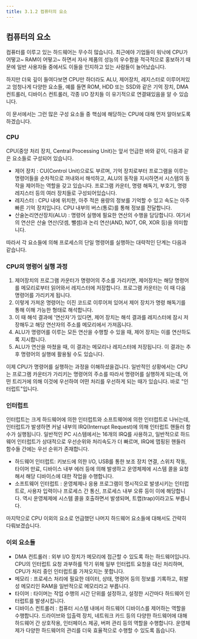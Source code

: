 ```yaml
---
title: 3.1.2 컴퓨터의 요소
---
```


## 컴퓨터의 요소

컴퓨터를 이루고 있는 하드웨어는 무수히 많습니다. 최근에야 기업들이 워낙에 CPU가 어떻고~ RAM이 어떻고~ 하면서 자사 제품의 성능의 우수함을 적극적으로 홍보하기 때문에 일반 사용자들 중에서도 이들을 인지하고 있는 사람들이 늘어났습니다.

하지만 더욱 깊이 들여다보면 CPU만 하더라도 ALU, 제어장치, 레지스터로 이루어져있고 엄청나게 다양한 요소들, 예를 들면 ROM, HDD 또는 SSD와 같은 기억 장치, DMA 컨트롤러, 디바이스 컨트롤러, 각종 I/O 장치들 이 유기적으로 연결돼있음을 알 수 있습니다.

이 문서에서는 그런 많은 구성 요소들 중 핵심에 해당하는 CPU에 대해 먼저 알아보도록 하겠습니다.

### CPU

CPU(중앙 처리 장치, Central Processing Unit)는 앞서 언급한 바와 같이, 다음과 같은 요소들로 구성되어 있습니다.

- 제어 장치 : CU(Control Unit)으로도 부르며, 기억 장치로부터 프로그램을 이루는 명령어들을 순차적으로 꺼내와서 해석하고, ALU의 동작을 지시하면서 시스템의 동작을 제어하는 역할을 갖고 있습니다. 프로그램 카운터, 명령 해독기, 부호기, 명령 레지스터 등의 여러 장치들로 구성되어있습니다.
- 레지스터 : CPU 내에 위치한, 아주 적은 용량의 정보를 기억할 수 있고 속도는 아주 빠른 기억 장치입니다. CPU 내부의 버스(통로)를 통해 정보를 전달합니다.
- 산술논리연산장치(ALU) : 명령어 실행에 필요한 연산의 수행을 담당합니다. 여기서의 연산은 산술 연산(덧셈, 뺄셈)과 논리 연산(AND, NOT, OR, XOR 등)을 의미합니다.

따라서 각 요소들에 의해 프로세스의 단일 명령어를 실행하는 대략적인 단계는 다음과 같습니다.

### CPU의 명령어 실행 과정

1. 제어장치의 프로그램 카운터가 명령어의 주소를 가리키면, 제어장치는 해당 명령어를 메모리로부터 읽어와서 레지스터에 저장합니다. 프로그램 카운터는 이 때 다음 명령어를 가리키게 됩니다.
2. 이렇게 가져온 명령어는 이진 코드로 이루어져 있어서 제어 장치가 명령 해독기를 통해 이해 가능한 형태로 해석합니다.
3. 이 때 해석 결과에 '연산자'가 있다면, 제어 장치는 해석 결과를 레지스터에 잠시 저장해두고 해당 연산자의 주소를 메모리에서 가져옵니다.
4. ALU가 명령어를 이루는 모든 연산을 수행할 수 있을 때, 제어 장치는 이를 연산하도록 지시합니다.
5. ALU가 연산을 마쳤을 때, 이 결과는 메모리나 레지스터에 저장됩니다. 이 결과는 추후 명령어의 실행에 활용될 수도 있습니다.

이제 CPU가 명령어를 실행하는 과정을 이해하셨을겁니다. 일반적인 상황에서는 CPU는 프로그램 카운터가 가리키는 명령어의 주소를 따라서 명령어를 실행하게 되는데, 어떤 트리거에 의해 이것에 우선하여 어떤 처리를 우선하게 되는 때가 있습니다. 바로 "인터럽트"입니다.

### 인터럽트

인터럽트는 크게 하드웨어에 의한 인터럽트와 소프트웨어에 의한 인터럽트로 나뉘는데, 인터럽트가 발생하면 커널 내부의 IRQ(Interrupt Request)에 의해 인터럽트 핸들러 함수가 실행됩니다. 일반적인 PC 시스템에서는 16개의 IRQ를 사용하고, 일반적으로 하드웨어 인터럽트가 상대적으로 우선순위와 처리속도가 더 빠르며, IRQ에 맵핑된 핸들러 함수들 간에는 우선 순위가 존재합니다.

- 하드웨어 인터럽트: 키보드에 의한 I/O, USB를 통한 보조 장치 연결, 스위치 작동, 타이머 만료, 디바이스 내부 에러 등에 의해 발생하고 운영체제에 시스템 콜을 요청해서 해당 디바이스에 대한 작업을 수행합니다.
- 소프트웨어 인터럽트 : 운영체제나 응용 프로그램이 명시적으로 발생시키는 인터럽트로, 사용자 입력이나 프로세스 간 통신, 프로세스 내부 오류 등이 이에 해당합니다. 역시 운영체제에 시스템 콜을 호출하면서 발생되며, 트랩(trap)이라고도 부릅니다.

마지막으로 CPU 이외의 요소로 언급했던 나머지 하드웨어 요소들에 대해서도 간략히 다뤄보겠습니다.

### 이외 요소들

- DMA 컨트롤러 : 외부 I/O 장치가 메모리에 접근할 수 있도록 하는 하드웨어입니다. CPU의 인터럽트 요청 과부하를 막기 위해 일부 인터럽트 요청을 대신 처리하며, CPU가 처리 중인 인터럽트를 가져오지는 못합니다.
- 메모리 : 프로세스 처리에 필요한 데이터, 상태, 명령어 등의 정보를 기록하고, 휘발성 메모리인 RAM을 일반적으로 메모리라고 부릅니다.
- 타이머 : 타이머는 작업 수행의 시간 단위를 설정하고, 설정한 시간마다 하드웨어 인터럽트를 발생시킵니다.
- 디바이스 컨트롤러 : 컴퓨터 시스템 내에서 하드웨어 디바이스를 제어하는 역할을 수행합니다. 드라이브와 입출력 장치, 네트워크 카드 등의 다양한 하드웨어에 대해 하드웨어 간 상호작용, 인터페이스 제공, 버퍼 관리 등의 역할을 수행합니다. 운영체제가 다양한 하드웨어의 관리를 더욱 효율적으로 수행할 수 있도록 돕습니다.